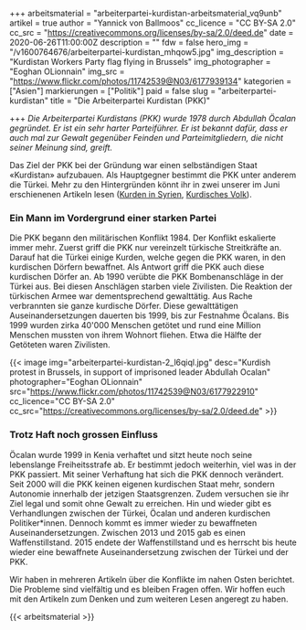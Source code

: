 +++
arbeitsmaterial = "arbeiterpartei-kurdistan-arbeitsmaterial_vq9unb"
artikel = true
author = "Yannick von Ballmoos"
cc_licence = "CC BY-SA 2.0"
cc_src = "https://creativecommons.org/licenses/by-sa/2.0/deed.de"
date = 2020-06-26T11:00:00Z
description = ""
fdw = false
hero_img = "/v1600764676/arbeiterpartei-kurdistan_mhqow5.jpg"
img_description = "Kurdistan Workers Party flag flying in Brussels"
img_photographer = "Eoghan OLionnain"
img_src = "https://www.flickr.com/photos/11742539@N03/6177939134"
kategorien = ["Asien"]
markierungen = ["Politik"]
paid = false
slug = "arbeiterpartei-kurdistan"
title = "Die Arbeiterpartei Kurdistan (PKK)"

+++
_Die Arbeiterpartei Kurdistans (PKK) wurde 1978 durch Abdullah Öcalan gegründet. Er ist ein sehr harter Parteiführer. Er ist bekannt dafür, dass er auch mal zur Gewalt gegenüber Feinden und Parteimitgliedern, die nicht seiner Meinung sind, greift._

Das Ziel der PKK bei der Gründung war einen selbständigen Staat «Kurdistan» aufzubauen. Als Hauptgegner bestimmt die PKK unter anderem die Türkei. Mehr zu den Hintergründen könnt ihr in zwei unserer im Juni erschienenen Artikeln lesen ([Kurden in Syrien](https://www.chinderzytig.ch/kurden-in-syrien), [Kurdisches Volk](https://www.chinderzytig.ch/kurdisches-volk)).

### Ein Mann im Vordergrund einer starken Partei

Die PKK begann den militärischen Konflikt 1984. Der Konflikt eskalierte immer mehr. Zuerst griff die PKK nur vereinzelt türkische Streitkräfte an. Darauf hat die Türkei einige Kurden, welche gegen die PKK waren, in den kurdischen Dörfern bewaffnet. Als Antwort griff die PKK auch diese kurdischen Dörfer an. Ab 1990 verübte die PKK Bombenanschläge in der Türkei aus. Bei diesen Anschlägen starben viele Zivilisten. Die Reaktion der türkischen Armee war dementsprechend gewalttätig. Aus Rache verbrannten sie ganze kurdische Dörfer. Diese gewalttätigen Auseinandersetzungen dauerten bis 1999, bis zur Festnahme Öcalans. Bis 1999 wurden zirka 40'000 Menschen getötet und rund eine Million Menschen mussten von ihrem Wohnort fliehen. Etwa die Hälfte der Getöteten waren Zivilisten.

{{< image img="arbeiterpartei-kurdistan-2_l6qiql.jpg" desc="Kurdish protest in Brussels, in support of imprisoned leader Abdullah Ocalan" photographer="Eoghan OLionnain" src="https://www.flickr.com/photos/11742539@N03/6177922910" cc_licence="CC BY-SA 2.0" cc_src="https://creativecommons.org/licenses/by-sa/2.0/deed.de" >}}

### Trotz Haft noch grossen Einfluss

Öcalan wurde 1999 in Kenia verhaftet und sitzt heute noch seine lebenslange Freiheitsstrafe ab. Er bestimmt jedoch weiterhin, viel was in der PKK passiert. Mit seiner Verhaftung hat sich die PKK dennoch verändert. Seit 2000 will die PKK keinen eigenen kurdischen Staat mehr, sondern Autonomie innerhalb der jetzigen Staatsgrenzen. Zudem versuchen sie ihr Ziel legal und somit ohne Gewalt zu erreichen. Hin und wieder gibt es Verhandlungen zwischen der Türkei, Öcalan und anderen kurdischen Politiker*innen. Dennoch kommt es immer wieder zu bewaffneten Auseinandersetzungen. Zwischen 2013 und 2015 gab es einen Waffenstillstand. 2015 endete der Waffenstillstand und es herrscht bis heute wieder eine bewaffnete Auseinandersetzung zwischen der Türkei und der PKK.

Wir haben in mehreren Artikeln über die Konflikte im nahen Osten berichtet. Die Probleme sind vielfältig und es bleiben Fragen offen. Wir hoffen euch mit den Artikeln zum Denken und zum weiteren Lesen angeregt zu haben.




{{< arbeitsmaterial >}}

